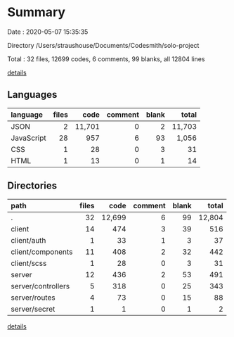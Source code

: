 # Summary

Date : 2020-05-07 15:35:35

Directory /Users/straushouse/Documents/Codesmith/solo-project

Total : 32 files,  12699 codes, 6 comments, 99 blanks, all 12804 lines

[details](details.md)

## Languages
| language | files | code | comment | blank | total |
| :--- | ---: | ---: | ---: | ---: | ---: |
| JSON | 2 | 11,701 | 0 | 2 | 11,703 |
| JavaScript | 28 | 957 | 6 | 93 | 1,056 |
| CSS | 1 | 28 | 0 | 3 | 31 |
| HTML | 1 | 13 | 0 | 1 | 14 |

## Directories
| path | files | code | comment | blank | total |
| :--- | ---: | ---: | ---: | ---: | ---: |
| . | 32 | 12,699 | 6 | 99 | 12,804 |
| client | 14 | 474 | 3 | 39 | 516 |
| client/auth | 1 | 33 | 1 | 3 | 37 |
| client/components | 11 | 408 | 2 | 32 | 442 |
| client/scss | 1 | 28 | 0 | 3 | 31 |
| server | 12 | 436 | 2 | 53 | 491 |
| server/controllers | 5 | 318 | 0 | 25 | 343 |
| server/routes | 4 | 73 | 0 | 15 | 88 |
| server/secret | 1 | 1 | 0 | 1 | 2 |

[details](details.md)